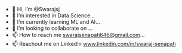 - 👋 Hi, I’m @Swarajsj
- 👀 I’m interested in Data Science...
- 🌱 I’m currently learning ML and AI...
- 💞️ I’m looking to collaborate on ...
- 📫 How to reach me swarajsenapati646@gmail.com...
- 📫 Reachout me on LinkedIn www.linkedin.com/in/swaraj-senapati

<!---
Swarajsj/Swarajsj is a ✨ special ✨ repository because its `README.md` (this file) appears on your GitHub profile.
You can click the Preview link to take a look at your changes.
--->
